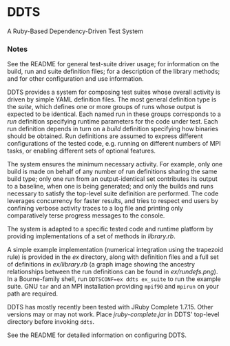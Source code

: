DDTS
====

A Ruby-Based Dependency-Driven Test System
### Notes

See the README for general test-suite driver usage; for information on the build, run and suite definition files; for a description of the library methods; and for other configuration and use information.

DDTS provides a system for composing test suites whose overall activity is driven by simple YAML definition files. The most general definition type is the _suite_, which defines one or more groups of runs whose output is expected to be identical. Each named run in these groups corresponds to a _run_ definition specifying runtime parameters for the code under test. Each run definition depends in turn on a _build_ definition specifying how binaries should be obtained. Run definitions are assumed to express different configurations of the tested code, e.g. running on different numbers of MPI tasks, or enabling different sets of optional features.

The system ensures the minimum necessary activity. For example, only one build is made on behalf of any number of run definitions sharing the same build type; only one run from an output-identical set contributes its output to a baseline, when one is being generated; and only the builds and runs necessary to satisfy the top-level suite definition are performed. The code leverages concurrency for faster results, and tries to respect end users by confining verbose activity traces to a log file and printing only comparatively terse progress messages to the console.

The system is adapted to a specific tested code and runtime platform by providing implementations of a set of methods in _library.rb_.

A simple example implementation (numerical integration using the trapezoid rule) is provided in the _ex_ directory, along with definition files and a full set of definitions in _ex/library.rb_ (a graph image showing the ancestry relationships between the run definitions can be found in _ex/rundefs.png_). In a Bourne-family shell, run `DDTSCONF=ex ddts ex_suite` to run the example suite. GNU `tar` and an MPI installation providing `mpif90` and `mpirun` on your path are required.

DDTS has mostly recently been tested with JRuby Complete 1.7.15. Other versions may or may not work. Place _jruby-complete.jar_ in DDTS' top-level directory before invoking `ddts`.

See the README for detailed information on configuring DDTS.
